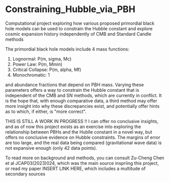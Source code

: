 # Constraining_Hubble_via_PBH
Computational project exploring how various proposed primordial black hole models can be used to constrain the Hubble constant and explore cosmic expansion history independently of CMB and Standard Candle methods

The primordial black hole models include 4 mass functions: 
  1) Lognormal:  P(m, sigma, Mc) 
  2) Power Law: P(m, Mmin)
  3) Critical Collapse: P(m, alpha, Mf)
  4) Monochromatic: 1

and abundance fractions that depend on PBH mass. 
Varying these parameters offers a way to constrain the Hubble constant that is independent of the CMB and SN methods, which are currently in conflict. It is the hope that, with enough comparative data, a third method may offer more insight into why these discrepancies exist, and potentially offer hints as to which, if either, is "more correct". 

THIS IS STILL A WORK IN PROGRESS !! I can offer no conclusive insights, and as of now this project exists as an exercise into exploring the relationship between PBHs and the Hublle constant in a novel way, but offers no conclusive evidence on Hubble constraints. The margins of error are too large, and the real data being compared (gravitational wave data) is not expansive enough (only 42 data points). 

To read more on background and methods, you can consult Zu-Cheng Chen et al JCAP03(2023)024, which was the main source inspriing this project, or read my paper INSERT LINK HERE, which includes a multitude of secondary sources 


